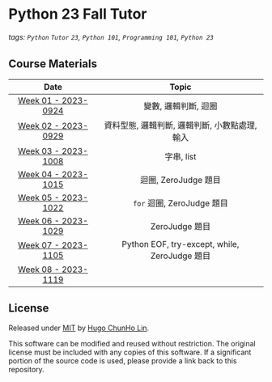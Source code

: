 # Python 23 Fall Tutor

###### tags: `Python` `Tutor` `23`, `Python 101`, `Programming 101`, `Python 23`

## Course Materials

| Date | Topic |
|:----:|:----:|
| [Week 01 - 2023-0924](https://github.com/1chooo/23-fall-tutor/tree/main/courses/course01) | 變數, 邏輯判斷, 迴圈 |
| [Week 02 - 2023-0929](https://github.com/1chooo/23-fall-tutor/tree/main/courses/course02) | 資料型態, 邏輯判斷, 邏輯判斷, 小數點處理, 輸入 |
| [Week 03 - 2023-1008](https://github.com/1chooo/23-fall-tutor/tree/main/courses/course03) | 字串, list |
| [Week 04 - 2023-1015](https://github.com/1chooo/23-fall-tutor/tree/main/courses/course04) | 迴圈, ZeroJudge 題目 |
| [Week 05 - 2023-1022](https://github.com/1chooo/23-fall-tutor/tree/main/courses/course05) | `for` 迴圈, ZeroJudge 題目 |
| [Week 06 - 2023-1029](https://github.com/1chooo/23-fall-tutor/tree/main/courses/course06) | ZeroJudge 題目 |
| [Week 07 - 2023-1105](https://github.com/1chooo/23-fall-tutor/tree/main/courses/course07) | Python EOF, try-except, while, ZeroJudge 題目 |
| [Week 08 - 2023-1119](https://github.com/1chooo/23-fall-tutor/tree/main/courses/course08) |  |

## License
Released under [MIT](./LICENSE) by [Hugo ChunHo Lin](https://github.com/1chooo).

This software can be modified and reused without restriction.
The original license must be included with any copies of this software.
If a significant portion of the source code is used, please provide a link back to this repository.
